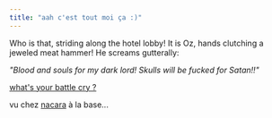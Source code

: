 ```yaml
---
title: "aah c'est tout moi ça :)"
---
```


Who is that, striding along the hotel lobby! It is Oz, hands clutching a
jeweled meat hammer! He screams gutterally:

_"Blood and souls for my dark lord! Skulls will be fucked for Satan!!"_

[what's your battle cry ?](http://bdmonkeys.net/~chaz/battle.php)

vu chez [nacara](http://www.nacara.net/weblog) à la base...

